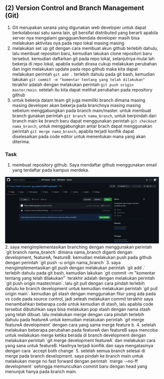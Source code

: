 ## (2) Version Control and Branch Management (Git)

1. Git merupakan sarana yang digunakan web developer untuk dapat berkolaborasi satu sama lain, git bersifat distributed yang berarti apabila server nya mengalami gangguan/kendala developer masih bisa melakukan aktivitas nya pada repo lokal masing masing
2. melakukan set up git dengan cara membuat akun github terlebih dahulu, lalu membuat repositori baru, kemudian lakukan clone repositori baru tersebut. kemudian daftarkan git pada repo lokal, selanjutnya mulai lah bekerja di repo lokal, apabila sudah dirasa cukup melakukan perubahan dan ingin melakukan update pada repo github maka kita dapat melakukan perintah `git add .` terlebih dahulu pada git bash, kemudian lakukan `git commit -m "komentar tentang yang telah dilakukan"` terakhir adalah dengan melakukan perintah `git push origin master/main`. setelah itu kita dapat melihat perubahan pada repository github
3. untuk bekerja dalam team git juga memiliki branch dimana masing masing developer akan bekerja pada branchnya masing masing sebelum menggabungkan pada branch main/master. untuk membuat branch gunakan perintah `git branch nama_branch`, untuk berpindah dari branch main ke branch baru dapat menggunakan perintah `git checkout nama_branch`, untuk menggabungkan antar brach dapat menggunakan perintah `git merge nama_branch`, apabila terjadi konflik dapat diselesaikan pada code editor untuk menentukan mana yang akan diterima.

### Task
1. membuat repository github. Saya mendaftar github menggunakan email yang terdaftar pada kampus merdeka. 
<img src="screenshots/ss soal 01.PNG">
2. saya mengimplementasikan branching dengan menggunakan perintah `git branch nama_branch` dimana nama_branch diganti dengan development, featureA, featureB. kemudian melakukan push pada github dengan perintah `git push -u origin nama_branch`
3. saya mengimplementasikan git push dengan melakukan perintah `git add .` terlebih dahulu pada git bash, kemudian lakukan `git commit -m "komentar tentang yang telah dilakukan"` terakhir adalah dengan melakukan perintah `git push origin master/main`. lalu git pull dengan cara pindah terlebih dahulu ke branch development untuk kemudian melakukan perintah `git pull origin main`. kemudian git stash dengan menggunakan fitur yang ada pada vs code pada source control, jadi seteah melakukan commit terakhir saya menambahkan beberapa code untuk kemudian di stash, lalu apabila code tersebut dibutuhkan saya bisa melakukan pop stash dengan nama stash yang telah dibuat. lalu melakukan merge dengan cara pindah terlebih dahulu pada featureA untuk kemudian melakukan perintah `git merge featureA development` dengan cara yang sama merge feature b.
4. setelah melakukan beberapa perubahan pada featureA dan featureB saya mencoba untuk melakukan merge ketika berada di branch development dengan melakukan perintah `git merge development featureA` dan melakukan cara yang sana untuk featureB. Hasilnya terjadi konflik dan saya mengatasinya dengan cara `accept both change`
5. setelah semua branch selesai  di merge pada branch development. saya pindah ke branch main untuk melakukan merge no fast forward dengan perintah `merge --no-ff development` sehingga memunculkan commit baru dengan head yang menunjuk hanya pada branch main.
